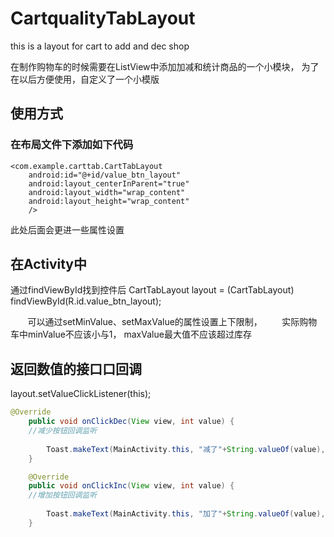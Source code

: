 # CartqualityTabLayout
this is a layout for cart to add and dec shop

在制作购物车的时候需要在ListView中添加加减和统计商品的一个小模块，
为了在以后方便使用，自定义了一个小模版

## 使用方式
### 在布局文件下添加如下代码
    <com.example.carttab.CartTabLayout
        android:id="@+id/value_btn_layout"
        android:layout_centerInParent="true"
        android:layout_width="wrap_content"
        android:layout_height="wrap_content"
        />
        
  此处后面会更进一些属性设置      
        
## 在Activity中
通过findViewById找到控件后
CartTabLayout layout = (CartTabLayout) findViewById(R.id.value_btn_layout);
        
        可以通过setMinValue、setMaxValue的属性设置上下限制，
        实际购物车中minValue不应该小与1， 
        maxValue最大值不应该超过库存
        
        
## 返回数值的接口口回调

layout.setValueClickListener(this);

``` java
@Override
    public void onClickDec(View view, int value) {
    //减少按钮回调监听
    
        Toast.makeText(MainActivity.this, "减了"+String.valueOf(value), Toast.LENGTH_SHORT).show();
    }

    @Override
    public void onClickInc(View view, int value) {
    //增加按钮回调监听
    
        Toast.makeText(MainActivity.this, "加了"+String.valueOf(value), Toast.LENGTH_SHORT).show();
    }
```
